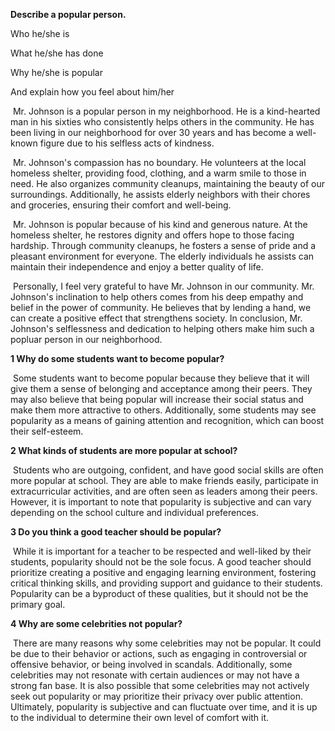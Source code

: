 **Describe a popular person.**

Who he/she is

What he/she has done

Why he/she is popular

And explain how you feel about him/her

​	Mr. Johnson is a popular person in my neighborhood. He is a kind-hearted man in his sixties who consistently helps others in the community. He has been living in our neighborhood for over 30 years and has become a well-known figure due to his selfless acts of kindness.

​	Mr. Johnson's compassion has no boundary. He volunteers at the local homeless shelter, providing food, clothing, and a warm smile to those in need. He also organizes community cleanups, maintaining the beauty of our surroundings. Additionally, he assists elderly neighbors with their chores and groceries, ensuring their comfort and well-being.

​	Mr. Johnson is popular because of his kind and generous nature.  At the homeless shelter, he restores dignity and offers hope to those facing hardship. Through community cleanups, he fosters a sense of pride and a pleasant environment for everyone. The elderly individuals he assists can maintain their independence and enjoy a better quality of life.

​	Personally, I feel very grateful to have Mr. Johnson in our community. Mr. Johnson's inclination to help others comes from his deep empathy and belief in the power of community. He believes that by lending a hand, we can create a positive effect that strengthens society. In conclusion, Mr. Johnson's selflessness and dedication to helping others make him such a popluar person in our neighborhood. 

**1 Why do some students want to become popular?**

​	Some students want to become popular because they believe that it will give them a sense of belonging and acceptance among their peers. They may also believe that being popular will increase their social status and make them more attractive to others. Additionally, some students may see popularity as a means of gaining attention and recognition, which can boost their self-esteem.

**2 What kinds of students are more popular at school?**

​	Students who are outgoing, confident, and have good social skills are often more popular at school. They are able to make friends easily, participate in extracurricular activities, and are often seen as leaders among their peers. However, it is important to note that popularity is subjective and can vary depending on the school culture and individual preferences.

**3 Do you think a good teacher should be popular?**

​	While it is important for a teacher to be respected and well-liked by their students, popularity should not be the sole focus. A good teacher should prioritize creating a positive and engaging learning environment, fostering critical thinking skills, and providing support and guidance to their students. Popularity can be a byproduct of these qualities, but it should not be the primary goal.

**4 Why are some celebrities not popular?**

​	There are many reasons why some celebrities may not be popular. It could be due to their behavior or actions, such as engaging in controversial or offensive behavior, or being involved in scandals. Additionally, some celebrities may not resonate with certain audiences or may not have a strong fan base. It is also possible that some celebrities may not actively seek out popularity or may prioritize their privacy over public attention. Ultimately, popularity is subjective and can fluctuate over time, and it is up to the individual to determine their own level of comfort with it.